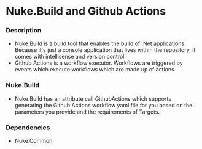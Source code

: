 # Nuke.Build and Github Actions

### Description

* Nuke.Build is a build tool that enables the build of .Net applications. Because it's just a console application that lives within the repository, it comes with intellisense and version control.
* Github Actions is a workflow executor. Workflows are triggered by events which execute workflows which are made up of actions.

### Nuke.Build

* Nuke.Build has an attribute call GithubActions which supports generating the Github Actions workflow yaml file for you based on the parameters you provide and the requirements of Targets.

### Dependencies

* Nuke.Common

